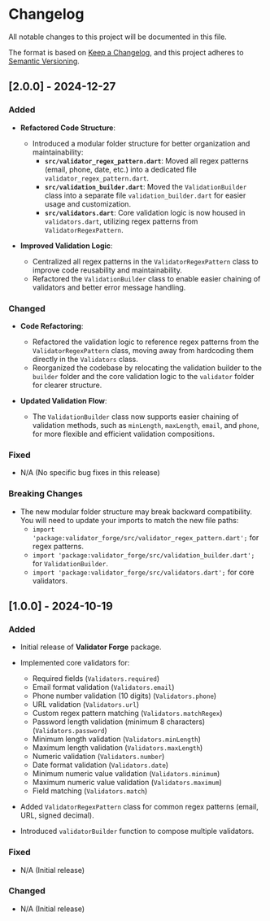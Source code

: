 # Changelog

All notable changes to this project will be documented in this file.

The format is based on [Keep a Changelog](https://keepachangelog.com/en/1.0.0/), and this project adheres to [Semantic Versioning](https://semver.org/spec/v2.0.0.html).

## [2.0.0] - 2024-12-27

### Added
- **Refactored Code Structure**:
    - Introduced a modular folder structure for better organization and maintainability:
        - **`src/validator_regex_pattern.dart`**: Moved all regex patterns (email, phone, date, etc.) into a dedicated file `validator_regex_pattern.dart`.
        - **`src/validation_builder.dart`**: Moved the `ValidationBuilder` class into a separate file `validation_builder.dart` for easier usage and customization.
        - **`src/validators.dart`**: Core validation logic is now housed in `validators.dart`, utilizing regex patterns from `ValidatorRegexPattern`.

- **Improved Validation Logic**:
    - Centralized all regex patterns in the `ValidatorRegexPattern` class to improve code reusability and maintainability.
    - Refactored the `ValidationBuilder` class to enable easier chaining of validators and better error message handling.

### Changed
- **Code Refactoring**:
    - Refactored the validation logic to reference regex patterns from the `ValidatorRegexPattern` class, moving away from hardcoding them directly in the `Validators` class.
    - Reorganized the codebase by relocating the validation builder to the `builder` folder and the core validation logic to the `validator` folder for clearer structure.

- **Updated Validation Flow**:
    - The `ValidationBuilder` class now supports easier chaining of validation methods, such as `minLength`, `maxLength`, `email`, and `phone`, for more flexible and efficient validation compositions.

### Fixed
- N/A (No specific bug fixes in this release)

### Breaking Changes
- The new modular folder structure may break backward compatibility. You will need to update your imports to match the new file paths:
    - `import 'package:validator_forge/src/validator_regex_pattern.dart';` for regex patterns.
    - `import 'package:validator_forge/src/validation_builder.dart';` for `ValidationBuilder`.
    - `import 'package:validator_forge/src/validators.dart';` for core validators.

## [1.0.0] - 2024-10-19

### Added
- Initial release of **Validator Forge** package.
- Implemented core validators for:
    - Required fields (`Validators.required`)
    - Email format validation (`Validators.email`)
    - Phone number validation (10 digits) (`Validators.phone`)
    - URL validation (`Validators.url`)
    - Custom regex pattern matching (`Validators.matchRegex`)
    - Password length validation (minimum 8 characters) (`Validators.password`)
    - Minimum length validation (`Validators.minLength`)
    - Maximum length validation (`Validators.maxLength`)
    - Numeric validation (`Validators.number`)
    - Date format validation (`Validators.date`)
    - Minimum numeric value validation (`Validators.minimum`)
    - Maximum numeric value validation (`Validators.maximum`)
    - Field matching (`Validators.match`)

- Added `ValidatorRegexPattern` class for common regex patterns (email, URL, signed decimal).
- Introduced `validatorBuilder` function to compose multiple validators.

### Fixed
- N/A (Initial release)

### Changed
- N/A (Initial release)
